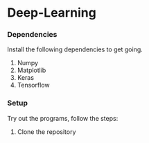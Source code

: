 # Deep-Learning

### Dependencies

Install the following dependencies to get going.

1. Numpy
2. Matplotlib
3. Keras
4. Tensorflow

### Setup

Try out the programs, follow the steps:

1. Clone the repository
